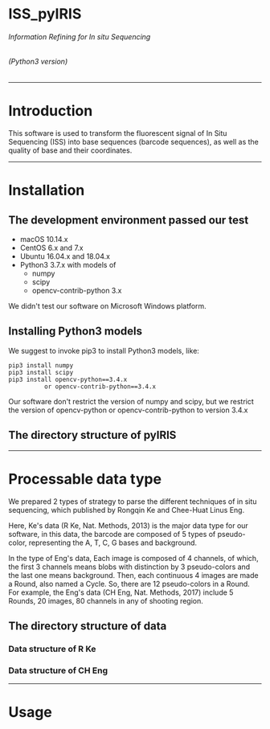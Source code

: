 # ISS_pyIRIS
###### Information Refining for In situ Sequencing
###### (Python3 version)

---

# Introduction

This software is used to transform the fluorescent signal of In Situ Sequencing (ISS) into base sequences (barcode sequences), as well as the quality of base and their coordinates. 

---

# Installation

## The development environment passed our test

* macOS 10.14.x
* CentOS 6.x and 7.x
* Ubuntu 16.04.x and 18.04.x
* Python3 3.7.x with models of
	* numpy
	* scipy	
	* opencv-contrib-python 3.x

We didn't test our software on Microsoft Windows platform.

## Installing Python3 models

We suggest to invoke pip3 to install Python3 models, like:

	pip3 install numpy
	pip3 install scipy
	pip3 install opencv-python==3.4.x
	          or opencv-contrib-python==3.4.x
	
Our software don't restrict the version of numpy and scipy, but we restrict the version of opencv-python or opencv-contrib-python to version 3.4.x

## The directory structure of pyIRIS

---

# Processable data type

We prepared 2 types of strategy to parse the different techniques of in situ sequencing, which published by Rongqin Ke and Chee-Huat Linus Eng.

Here, Ke's data (R Ke, Nat. Methods, 2013) is the major data type for our software, in this data, the barcode are composed of 5 types of pseudo-color, representing the A, T, C, G bases and background. 

In the type of Eng's data, Each image is composed of 4 channels, of which, the first 3 channels means blobs with distinction by 3 pseudo-colors and the last one means background. Then, each continuous 4 images are made a Round, also named a Cycle. So, there are 12 pseudo-colors in a Round. For example, the Eng's data (CH Eng, Nat. Methods, 2017) include 5 Rounds, 20 images, 80 channels in any of shooting region.

## The directory structure of data

### Data structure of R Ke

### Data structure of CH Eng

---

# Usage